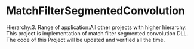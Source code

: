 # MatchFilterSegmentedConvolution

Hierarchy:3. Range of application:All other projects with higher hierarchy. This project is implementation of match filter segmented convolution DLL. The code of this Project will be updated and verified all the time.